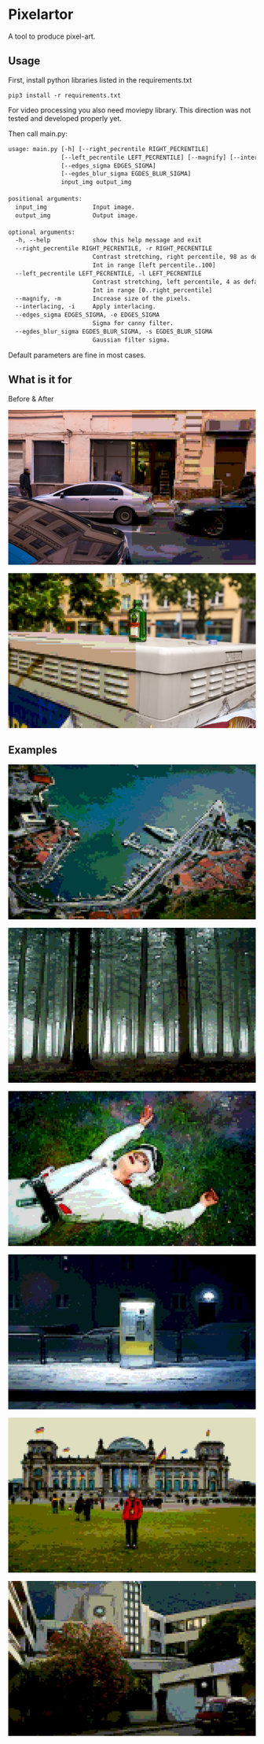 # Pixelartor

A tool to produce pixel-art.

## Usage

First, install python libraries listed in the requirements.txt

```shell
pip3 install -r requirements.txt
```

For video processing you also need moviepy library.
This direction was not tested and developed properly yet.

Then call main.py:

```txt
usage: main.py [-h] [--right_pecrentile RIGHT_PECRENTILE]
               [--left_pecrentile LEFT_PECRENTILE] [--magnify] [--interlacing]
               [--edges_sigma EDGES_SIGMA]
               [--egdes_blur_sigma EGDES_BLUR_SIGMA]
               input_img output_img

positional arguments:
  input_img             Input image.
  output_img            Output image.

optional arguments:
  -h, --help            show this help message and exit
  --right_pecrentile RIGHT_PECRENTILE, -r RIGHT_PECRENTILE
                        Contrast stretching, right percentile, 98 as default.
                        Int in range [left percentile..100]
  --left_pecrentile LEFT_PECRENTILE, -l LEFT_PECRENTILE
                        Contrast stretching, left percentile, 4 as default.
                        Int in range [0..right_percentile]
  --magnify, -m         Increase size of the pixels.
  --interlacing, -i     Apply interlacing.
  --edges_sigma EDGES_SIGMA, -e EDGES_SIGMA
                        Sigma for canny filter.
  --egdes_blur_sigma EGDES_BLUR_SIGMA, -s EGDES_BLUR_SIGMA
                        Gaussian filter sigma.
```

Default parameters are fine in most cases.

## What is it for

Before & After

![alt text 1](examples/before_after_1.jpg  "Before 1")

![alt text 1](examples/before_after_2.jpg  "Before 1")

## Examples

![alt text](examples/gal_1.jpg  "Gallery 1")

![alt text](examples/gal_2.jpg  "Gallery 2")

![alt text](examples/gal_3.jpg  "Gallery 3")

![alt text](examples/gal_4.jpg  "Gallery 4")

![alt text](examples/gal_5.jpg  "Gallery 4")

![alt text](examples/gal_6.jpg  "Gallery 4")
